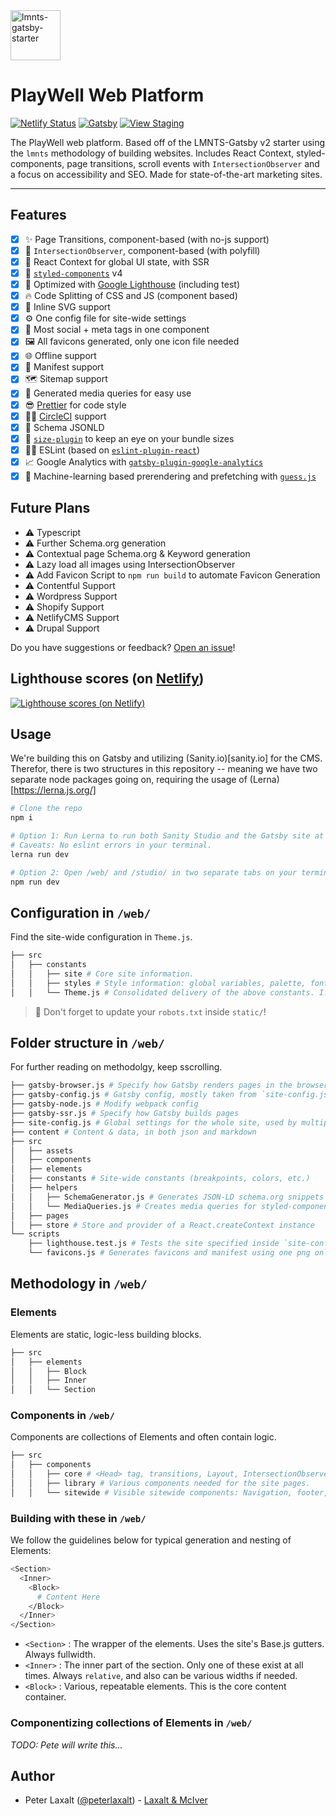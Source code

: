   <a href="https://github.com/lmnts-dev/lmnts-gatsby-starter">
    <img
      src="https://cdn.dribbble.com/users/1826170/avatars/normal/56c47446d104c3768bbd90d907b1f238.jpg?1518642823"
      height="80"
      alt="lmnts-gatsby-starter"
      title="lmnts-gatsby-starter"
    />
  </a>

<h1>
PlayWell Web Platform
</h1>

[![Netlify Status](https://api.netlify.com/api/v1/badges/808f6071-c3ee-414a-bc18-cf74024bbc64/deploy-status)](https://app.netlify.com/sites/modest-noether-8f137a/deploys) [![Gatsby](https://img.shields.io/badge/-gatsby-FC6376.svg)](gatsbyjs.org) [![View Staging](https://img.shields.io/badge/-staging-2984FD.svg)](https://modest-noether-8f137a.netlify.com)

The PlayWell web platform. Based off of the LMNTS-Gatsby v2 starter using the <code>lmnts</code> methodology of building websites. Includes React Context, styled-components, page transitions, scroll events with <code>IntersectionObserver</code> and a focus on accessibility and SEO. Made for state-of-the-art marketing sites. 

***

## Features

- [X] ✨ Page Transitions, component-based (with no-js support)
- [X] 👀 `IntersectionObserver`, component-based (with polyfill)
- [X] 🌌 React Context for global UI state, with SSR
- [X] 💅 [`styled-components`](https://www.styled-components.com/) v4
- [X] 💯 Optimized with [Google Lighthouse](https://developers.google.com/web/tools/lighthouse/) (including test)
- [X] 🔥 Code Splitting of CSS and JS (component based)
- [X] 🔪 Inline SVG support
- [X] ⚙️ One config file for site-wide settings
- [X] 💙 Most social + meta tags in one component
- [X] 🖼 All favicons generated, only one icon file needed
- [X] 🌐 Offline support
- [X] 📄 Manifest support
- [X] 🗺 Sitemap support
- [X] 📱 Generated media queries for easy use
- [X] 😎 [Prettier](https://prettier.io/) for code style
- [X] 👷‍♂️ [CircleCI](https://circleci.com/) support
- [X] 🐙 Schema JSONLD
- [X] 🔎 [`size-plugin`](https://github.com/GoogleChromeLabs/size-plugin) to keep an eye on your bundle sizes
- [X] 👨‍🏫 ESLint (based on [`eslint-plugin-react`](./.eslintrc))
- [X] 📈 Google Analytics with [`gatsby-plugin-google-analytics`](https://www.gatsbyjs.org/packages/gatsby-plugin-google-analytics/?=google%20analytics)
- [X] 🧠 Machine-learning based prerendering and prefetching with [`guess.js`](https://www.gatsbyjs.org/packages/gatsby-plugin-guess-js/?=guess)

## Future Plans
- ⚠️ Typescript
- ⚠️ Further Schema.org generation
- ⚠️ Contextual page Schema.org & Keyword generation
- ⚠️ Lazy load all images using IntersectionObserver
- ⚠️ Add Favicon Script to `npm run build` to automate Favicon Generation
- ⚠️ Contentful Support
- ⚠️ Wordpress Support
- ⚠️ Shopify Support
- ⚠️ NetlifyCMS Support
- ⚠️ Drupal Support


Do you have suggestions or feedback? [Open an issue](https://github.com/lmnts-dev/lmnts-gatsby-starter/issues/new)!

## Lighthouse scores (on [Netlify](https://netlify.com))

[![Lighthouse scores (on Netlify)](https://lighthouse.now.sh/?perf=100&pwa=100&a11y=100&bp=100&seo=100)](https://circleci.com/gh/lmnts-dev/lmnts-gatsby-starter)

## Usage

We're building this on Gatsby and utilizing (Sanity.io)[sanity.io] for the CMS. Therefor, there is two structures in this repository -- meaning we have two separate node packages going on, requiring the usage of (Lerna)[https://lerna.js.org/]

```bash
# Clone the repo
npm i

# Option 1: Run Lerna to run both Sanity Studio and the Gatsby site at the same time.
# Caveats: No eslint errors in your terminal.
lerna run dev

# Option 2: Open /web/ and /studio/ in two separate tabs on your terminal and run your node scripts.
npm run dev
```

## Configuration in `/web/`

Find the site-wide configuration in `Theme.js`.

```bash
├── src
│   ├── constants
│   │   ├── site # Core site information.
│   │   ├── styles # Style information: global variables, palette, fonts, etc.
│   │   └── Theme.js # Consolidated delivery of the above constants. I.e. adding 'px' to the end of integer values.
```

> 🚨 Don't forget to update your `robots.txt` inside `static/`!

## Folder structure in `/web/`
For further reading on methodolgy, keep sscrolling.

```bash
├── gatsby-browser.js # Specify how Gatsby renders pages in the browser
├── gatsby-config.js # Gatsby config, mostly taken from `site-config.js`
├── gatsby-node.js # Modify webpack config
├── gatsby-ssr.js # Specify how Gatsby builds pages
├── site-config.js # Global settings for the whole site, used by multiple scripts
├── content # Content & data, in both json and markdown
├── src
│   ├── assets
│   ├── components
│   ├── elements
│   ├── constants # Site-wide constants (breakpoints, colors, etc.)
│   ├── helpers
│   │   ├── SchemaGenerator.js # Generates JSON-LD schema.org snippets
│   │   └── MediaQueries.js # Creates media queries for styled-components
│   ├── pages
│   ├── store # Store and provider of a React.createContext instance
└── scripts
    ├── lighthouse.test.js # Tests the site specified inside `site-config.js` with Google Lighthouse (WIP)
    └── favicons.js # Generates favicons and manifest using one png only.
```

## Methodology in `/web/`
### Elements
Elements are static, logic-less building blocks.
```bash
├── src
│   ├── elements
│   │   ├── Block
│   │   ├── Inner
│   │   └── Section
```

### Components in `/web/`
Components are collections of Elements and often contain logic.
```bash
├── src
│   ├── components
│   │   ├── core # <Head> tag, transitions, Layout, IntersectionObserver, SEO generation
│   │   ├── library # Various components needed for the site pages.
│   │   └── sitewide # Visible sitewide components: Navigation, footer, etc.
```

### Building with these in `/web/`
We follow the guidelines below for typical generation and nesting of Elements:
```bash
<Section>
  <Inner>
    <Block>
      # Content Here
    </Block>
  </Inner>
</Section>
```

- `<Section>` : The wrapper of the elements. Uses the site's Base.js gutters. Always fullwidth.
- `<Inner>` : The inner part of the section. Only one of these exist at all times. Always `relative`, and also can be various widths if needed.
- `<Block>` : Various, repeatable elements. This is the core content container.

### Componentizing collections of Elements in `/web/`

<i>TODO: Pete will write this...</i>

## Author

* Peter Laxalt ([@peterlaxalt](https://dribbble.com/peterlaxalt)) - [Laxalt & McIver](https://laxaltandmciver.co)
